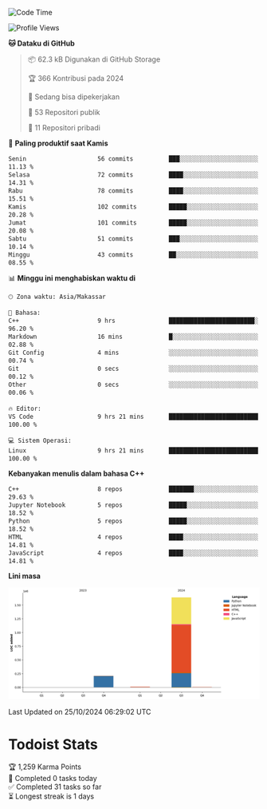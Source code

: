 <!--START_SECTION:waka-->
![Code Time](http://img.shields.io/badge/Code%20Time-78%20hrs%2051%20mins-blue)

![Profile Views](http://img.shields.io/badge/Profil%20dilihat-7-blue)

**🐱 Dataku di GitHub** 

> 📦 62.3 kB Digunakan di GitHub Storage 
 > 
> 🏆 366 Kontribusi pada 2024
 > 
> 💼 Sedang bisa dipekerjakan
 > 
> 📜 53 Repositori publik 
 > 
> 🔑 11 Repositori pribadi 
 > 
📅 **Paling produktif saat Kamis** 

```text
Senin                    56 commits          ███░░░░░░░░░░░░░░░░░░░░░░   11.13 % 
Selasa                   72 commits          ████░░░░░░░░░░░░░░░░░░░░░   14.31 % 
Rabu                     78 commits          ████░░░░░░░░░░░░░░░░░░░░░   15.51 % 
Kamis                    102 commits         █████░░░░░░░░░░░░░░░░░░░░   20.28 % 
Jumat                    101 commits         █████░░░░░░░░░░░░░░░░░░░░   20.08 % 
Sabtu                    51 commits          ███░░░░░░░░░░░░░░░░░░░░░░   10.14 % 
Minggu                   43 commits          ██░░░░░░░░░░░░░░░░░░░░░░░   08.55 % 
```


📊 **Minggu ini menghabiskan waktu di** 

```text
🕑︎ Zona waktu: Asia/Makassar

💬 Bahasa: 
C++                      9 hrs               ████████████████████████░   96.20 % 
Markdown                 16 mins             █░░░░░░░░░░░░░░░░░░░░░░░░   02.88 % 
Git Config               4 mins              ░░░░░░░░░░░░░░░░░░░░░░░░░   00.74 % 
Git                      0 secs              ░░░░░░░░░░░░░░░░░░░░░░░░░   00.12 % 
Other                    0 secs              ░░░░░░░░░░░░░░░░░░░░░░░░░   00.06 % 

🔥 Editor: 
VS Code                  9 hrs 21 mins       █████████████████████████   100.00 % 

💻 Sistem Operasi: 
Linux                    9 hrs 21 mins       █████████████████████████   100.00 % 
```

**Kebanyakan menulis dalam bahasa C++** 

```text
C++                      8 repos             ███████░░░░░░░░░░░░░░░░░░   29.63 % 
Jupyter Notebook         5 repos             █████░░░░░░░░░░░░░░░░░░░░   18.52 % 
Python                   5 repos             █████░░░░░░░░░░░░░░░░░░░░   18.52 % 
HTML                     4 repos             ████░░░░░░░░░░░░░░░░░░░░░   14.81 % 
JavaScript               4 repos             ████░░░░░░░░░░░░░░░░░░░░░   14.81 % 
```



**Lini masa**

![Lines of Code chart](https://raw.githubusercontent.com/yusuf601/yusuf601/main/assets/bar_graph.png)


 Last Updated on 25/10/2024 06:29:02 UTC
<!--END_SECTION:waka-->
# Todoist Stats

<!-- TODO-IST:START -->
🏆  1,259 Karma Points           
🌸  Completed 0 tasks today           
✅  Completed 31 tasks so far           
⏳  Longest streak is 1 days
<!-- TODO-IST:END -->
